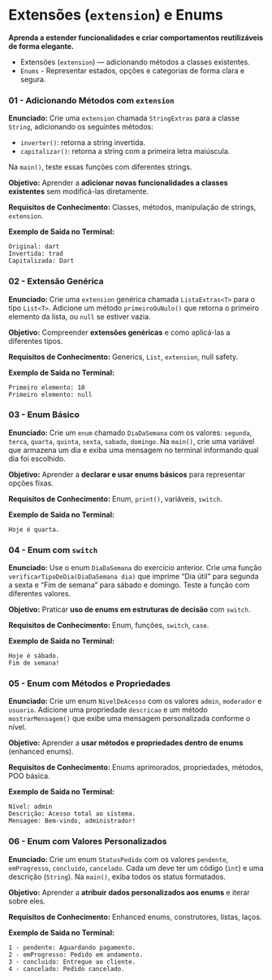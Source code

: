 # **Extensões (`extension`) e Enums**

**Aprenda a estender funcionalidades e criar comportamentos reutilizáveis de forma elegante.**

* Extensões (`extension`) — adicionando métodos a classes existentes.
* `Enums` - Representar estados, opções e categorias de forma clara e segura.

### **01 - Adicionando Métodos com `extension`**

**Enunciado:**
Crie uma `extension` chamada `StringExtras` para a classe `String`, adicionando os seguintes métodos:

* `inverter()`: retorna a string invertida.
* `capitalizar()`: retorna a string com a primeira letra maiúscula.

Na `main()`, teste essas funções com diferentes strings.

**Objetivo:**
Aprender a **adicionar novas funcionalidades a classes existentes** sem modificá-las diretamente.

**Requisitos de Conhecimento:**
Classes, métodos, manipulação de strings, `extension`.

**Exemplo de Saída no Terminal:**

```
Original: dart
Invertida: trad
Capitalizada: Dart
```

### **02 - Extensão Genérica**

**Enunciado:**
Crie uma `extension` genérica chamada `ListaExtras<T>` para o tipo `List<T>`.
Adicione um método `primeiroOuNulo()` que retorna o primeiro elemento da lista, ou `null` se estiver vazia.

**Objetivo:**
Compreender **extensões genéricas** e como aplicá-las a diferentes tipos.

**Requisitos de Conhecimento:**
Generics, `List`, `extension`, null safety.

**Exemplo de Saída no Terminal:**

```
Primeiro elemento: 10
Primeiro elemento: null
```

### **03 - Enum Básico**

**Enunciado:**
Crie um `enum` chamado `DiaDaSemana` com os valores: `segunda`, `terca`, `quarta`, `quinta`, `sexta`, `sabado`, `domingo`.
Na `main()`, crie uma variável que armazena um dia e exiba uma mensagem no terminal informando qual dia foi escolhido.

**Objetivo:**
Aprender a **declarar e usar enums básicos** para representar opções fixas.

**Requisitos de Conhecimento:**
Enum, `print()`, variáveis, `switch`.

**Exemplo de Saída no Terminal:**

```
Hoje é quarta.
```

### **04 - Enum com `switch`**

**Enunciado:**
Use o enum `DiaDaSemana` do exercício anterior.
Crie uma função `verificarTipoDeDia(DiaDaSemana dia)` que imprime “Dia útil” para segunda a sexta e “Fim de semana” para sábado e domingo.
Teste a função com diferentes valores.

**Objetivo:**
Praticar **uso de enums em estruturas de decisão** com `switch`.

**Requisitos de Conhecimento:**
Enum, funções, `switch`, `case`.

**Exemplo de Saída no Terminal:**

```
Hoje é sábado.
Fim de semana!
```

### **05 - Enum com Métodos e Propriedades**

**Enunciado:**
Crie um enum `NivelDeAcesso` com os valores `admin`, `moderador` e `usuario`.
Adicione uma propriedade `descricao` e um método `mostrarMensagem()` que exibe uma mensagem personalizada conforme o nível.

**Objetivo:**
Aprender a **usar métodos e propriedades dentro de enums** (enhanced enums).

**Requisitos de Conhecimento:**
Enums aprimorados, propriedades, métodos, POO básica.

**Exemplo de Saída no Terminal:**

```
Nível: admin
Descrição: Acesso total ao sistema.
Mensagem: Bem-vindo, administrador!
```

### **06 - Enum com Valores Personalizados**

**Enunciado:**
Crie um enum `StatusPedido` com os valores `pendente`, `emProgresso`, `concluido`, `cancelado`.
Cada um deve ter um código (`int`) e uma descrição (`String`).
Na `main()`, exiba todos os status formatados.

**Objetivo:**
Aprender a **atribuir dados personalizados aos enums** e iterar sobre eles.

**Requisitos de Conhecimento:**
Enhanced enums, construtores, listas, laços.

**Exemplo de Saída no Terminal:**

```
1 - pendente: Aguardando pagamento.
2 - emProgresso: Pedido em andamento.
3 - concluido: Entregue ao cliente.
4 - cancelado: Pedido cancelado.
```



